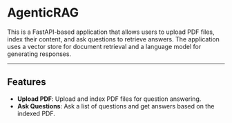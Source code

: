 # AgenticRAG
This is a FastAPI-based application that allows users to upload PDF files, index their content, and ask questions to retrieve answers. The application uses a vector store for document retrieval and a language model for generating responses.

---

## Features

- **Upload PDF**: Upload and index PDF files for question answering.
- **Ask Questions**: Ask a list of questions and get answers based on the indexed PDF.



